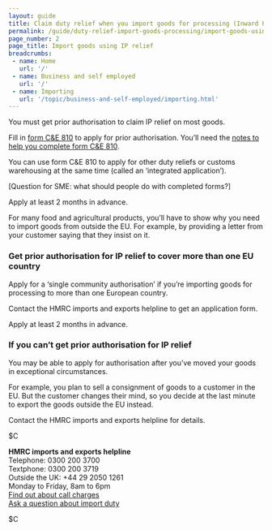 ```yaml
---
layout: guide
title: Claim duty relief when you import goods for processing (Inward Processing Relief)
permalink: /guide/duty-relief-import-goods-processing/import-goods-using-iprelief.html
page_number: 2
page_title: Import goods using IP relief
breadcrumbs:
 - name: Home
   url: '/'
 - name: Business and self employed
   url: '/'
 - name: Importing
   url: '/topic/business-and-self-employed/importing.html'   
---
```


You must get prior authorisation to claim IP relief on most goods.

Fill in [form C&E 810](/government/uploads/system/uploads/attachment_data/file/400933/ce810.pdf) to apply for prior authorisation. You’ll need the [notes to help you complete form C&E 810](/government/uploads/system/uploads/attachment_data/file/381441/ce810-notes.pdf).  

You can use form C&E 810 to apply for other duty reliefs or customs warehousing at the same time (called an ‘integrated application’).

[Question for SME: what should people do with completed forms?]

Apply at least 2 months in advance.

For many food and agricultural products, you’ll have to show why you need to import goods from outside the EU. For example, by providing a letter from your customer saying that they insist on it.

### Get prior authorisation for IP relief to cover more than one EU country

Apply for a ‘single community authorisation’ if you’re importing goods for processing to more than one European country.

Contact the HMRC imports and exports helpline to get an application form.

Apply at least 2 months in advance.

### If you can’t get prior authorisation for IP relief

You may be able to apply for authorisation after you’ve moved your goods in exceptional circumstances.

For example, you plan to sell a consignment of goods to a customer in the EU. But the customer changes their mind, so you decide at the last minute to export the goods outside the EU instead.

Contact the HMRC imports and exports helpline for details.

$C 

**HMRC imports and exports helpline**    
Telephone: 0300 200 3700   
Textphone: 0300 200 3719  
Outside the UK: +44 29 2050 1261  
Monday to Friday, 8am to 6pm    
[Find out about call charges](/call-charges)     
[Ask a question about import duty](https://online.hmrc.gov.uk/shortforms/form/CITEX_CGEF?dept-name=&sub-dept-name=&location=43&origin=http://www.hmrc.gov.uk) 

$C  


